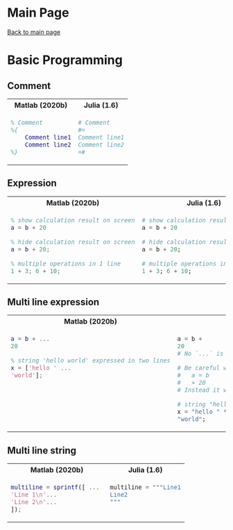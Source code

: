 # Main Page
[Back to main page](README.md)

# Basic Programming

## Comment
<table>
<tr><th>Matlab (2020b)</th><th>Julia (1.6)</th></tr>
<tr style="vertical-align:top">
<td>

```matlab
% Comment
%{
    Comment line1
    Comment line2
%}
```
</td>
<td>

```julia
# Comment
#=
Comment line1
Comment line2
=#
```
</td>
</tr>
</table>

## Expression

<table>
<tr><th>Matlab (2020b)</th><th>Julia (1.6)</th></tr>
<tr style="vertical-align:top">
<td>

```matlab
% show calculation result on screen
a = b + 20

% hide calculation result on screen
a = b + 20;

% multiple operations in 1 line
1 + 3; 6 + 10;
```
</td>
<td>

```julia
# show calculation result on screen
a = b + 20

# hide calculation result on screen
a = b + 20;

# multiple operations in 1 line
1 + 3; 6 + 10;
```
</td>
</tr>
</table>

## Multi line expression

<table>
<tr><th>Matlab (2020b)</th><th>Julia (1.6)</th></tr>
<tr style="vertical-align:top">
<td>

```matlab
a = b + ...
20

% string 'hello world' expressed in two lines
x = ['hello ' ... 
'world'];
```

</td>
<td>

```julia
a = b +
20
# No `...` is needed. If statement is incomplete it knows that it will continue in the next line.

# Be careful with
#   a = b
#   + 20
# Instead it will do two operations, first assigning `a = b` then showing 20.

# string "hello world" expressed in two lines
x = "hello " * 
"world";
```
</td>
</tr>
</table>

## Multi line string

<table>
<tr><th>Matlab (2020b)</th><th>Julia (1.6) </th></tr>
<tr style="vertical-align:top">
<td>

```matlab
multiline = sprintf([ ... 
'Line 1\n'... 
'Line 2\n'... 
]);
```
</td>
<td>

```julia
multiline = """Line1
Line2
"""
```
</td>
</tr>
</table>



